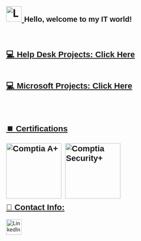 <h1>
  <a href="https://www.linkedin.com/in/rashadhagen/">
    <img src="https://i.imgur.com/bYUDnOO.png" alt="LinkedIn" width="42px" />
  </a> 
  <span style="font-family: Arial, sans-serif; font-size: 20px; font-weight: bold;">Hello, welcome to my IT world!</span> 
  <br/>
</h1>

<br/>
<h2>
  <a href="https://github.com/RashadHagen/Help-Desk-Projects" style="font-family: Arial, sans-serif; font-size: 22px; font-weight: bold;">💻 Help Desk Projects: Click Here
  <br/><br/>
    
  <a href="https://github.com/RashadHagen/Microsoft-Projects" style="font-family: Arial, sans-serif; font-size: 22px; font-weight: bold;">💻 Microsoft Projects: Click Here

</h2>
<br>

<h2 style="font-family: Arial, sans-serif; font-size: 22px; font-weight: bold;">⏹️ Certifications</h2>

<div style="display: flex; gap: 10px; align-items: center;">
  <img src="https://i.imgur.com/lLyQ03Z.png" alt="Comptia A+" width="150px" />
  <img src="https://imgur.com/EMIPDBz.png" alt="Comptia Security+" width="150px" />
</div>


<h2 style= "font-family: Arial, sans-serif; font-size: 22px; font-weight: bold; margin-top: 0.5em;"> 📱 Contact Info:</h2>
<a href="https://www.linkedin.com/in/rashadhagen/">
  <img src="https://i.imgur.com/bYUDnOO.png" alt="LinkedIn" width="42px" />
</a>
<!--
